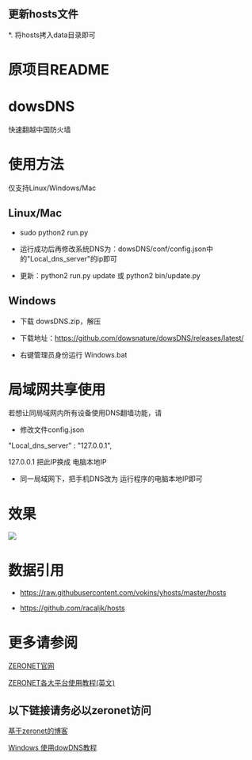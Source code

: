 ## 更新hosts文件
*. 将hosts拷入data目录即可

# 原项目README

# dowsDNS

快速翻越中国防火墙

# 使用方法

仅支持Linux/Windows/Mac

## Linux/Mac

* sudo python2 run.py

* 运行成功后再修改系统DNS为：dowsDNS/conf/config.json中的"Local_dns_server"的ip即可
* 更新：python2 run.py update 或 python2 bin/update.py

## Windows

* 下载 dowsDNS.zip，解压

 * 下载地址：https://github.com/dowsnature/dowsDNS/releases/latest/

* 右键管理员身份运行 Windows.bat


# 局域网共享使用

若想让同局域网内所有设备使用DNS翻墙功能，请

* 修改文件config.json

 "Local_dns_server" : "127.0.0.1",

 127.0.0.1 把此IP换成 电脑本地IP

* 同一局域网下，把手机DNS改为 运行程序的电脑本地IP即可

# 效果

![](http://pix.toile-libre.org/upload/original/1483170936.png)

# 数据引用


  * https://raw.githubusercontent.com/vokins/yhosts/master/hosts
  
  * https://github.com/racaljk/hosts
  
# 更多请参阅

[ZERONET官网](https://zeronet.io/)

[ZERONET各大平台使用教程(英文)](https://github.com/HelloZeroNet/ZeroNet#user-content-how-to-join)

## 以下链接请务必以zeronet访问

[基于zeronet的博客](http://127.0.0.1:43110/1P7kEUyonzvkx6yywce2PBn7zPrngX5pgz/?Post:3:Windows+%E4%BD%BF%E7%94%A8dowDNS%E6%95%99%E7%A8%8B)

[Windows 使用dowDNS教程](http://127.0.0.1:43110/1P7kEUyonzvkx6yywce2PBn7zPrngX5pgz/?Post:3:Windows+%E4%BD%BF%E7%94%A8dowDNS%E6%95%99%E7%A8%8B)
